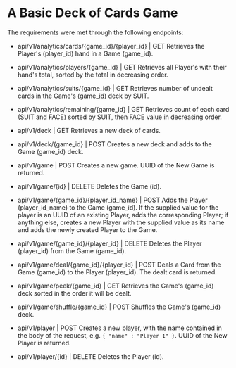 # A Basic Deck of Cards Game
The requirements were met through the following endpoints:
- api/v1/analytics/cards/{game_id}/{player_id} | GET
Retrieves the Player's (player_id) hand in a Game (game_id).

- api/v1/analytics/players/{game_id} | GET
Retrieves all Player's with their hand's total, sorted by the total in decreasing order.
- api/v1/analytics/suits/{game_id} | GET
Retrieves number of undealt cards in the Game's (game_id) deck by SUIT.
- api/v1/analytics/remaining/{game_id} | GET
Retrieves count of each card (SUIT and FACE) sorted by SUIT, then FACE value in decreasing order.
- api/v1/deck | GET
Retrieves a new deck of cards.
- api/v1/deck/{game_id} | POST
Creates a new deck and adds to the Game (game_id) deck.
- api/v1/game | POST
Creates a new game. UUID of the New Game is returned.
- api/v1/game/{id} | DELETE
Deletes the Game (id).
- api/v1/game/{game_id}/{player_id_name} | POST
Adds the Player (player_id_name) to the Game (game_id). If the supplied value for the player is an UUID of an existing Player, adds the corresponding Player; if anything else, creates a new Player with the supplied value as its name and adds the newly created Player to the Game.
- api/v1/game/{game_id}/{player_id} | DELETE
Deletes the Player (player_id) from the Game (game_id).
- api/v1/game/deal/{game_id}/{player_id} | POST
Deals a Card from the Game (game_id) to the Player (player_id). The dealt card is returned.
- api/v1/game/peek/{game_id} | GET
Retrieves the Game's (game_id) deck sorted in the order it will be dealt.
- api/v1/game/shuffle/{game_id} | POST
Shuffles the Game's (game_id) deck.
- api/v1/player | POST
Creates a new player, with the name contained in the body of the request, e.g. ` { "name" : "Player 1" } `. UUID of the New Player is returned.
- api/v1/player/{id} | DELETE
Deletes the Player (id).